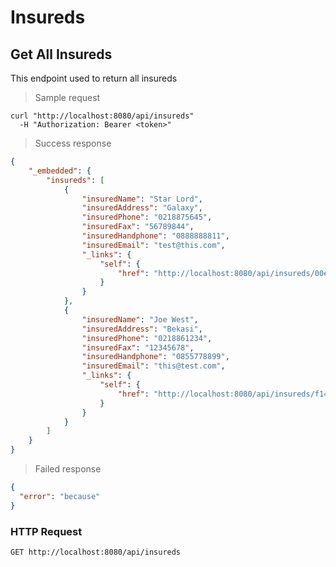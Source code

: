 # Insureds
## Get All Insureds

This endpoint used to return all insureds

> Sample request

```shell
curl "http://localhost:8080/api/insureds"
  -H "Authorization: Bearer <token>"
```

> Success response

```json
{
    "_embedded": {
        "insureds": [
            {
                "insuredName": "Star Lord",
                "insuredAddress": "Galaxy",
                "insuredPhone": "0218875645",
                "insuredFax": "56789844",
                "insuredHandphone": "0888888811",
                "insuredEmail": "test@this.com",
                "_links": {
                    "self": {
                        "href": "http://localhost:8080/api/insureds/00e227f3-5469-4e3d-ad7a-4c79833358e4"
                    }
                }
            },
            {
                "insuredName": "Joe West",
                "insuredAddress": "Bekasi",
                "insuredPhone": "0218861234",
                "insuredFax": "12345678",
                "insuredHandphone": "0855778899",
                "insuredEmail": "this@test.com",
                "_links": {
                    "self": {
                        "href": "http://localhost:8080/api/insureds/f1466d54-d6bd-4718-9893-3fdba5bce606"
                    }
                }
            }
        ]
    }
}
```

> Failed response

```json
{
  "error": "because"
}
```

### HTTP Request 

`GET http://localhost:8080/api/insureds`